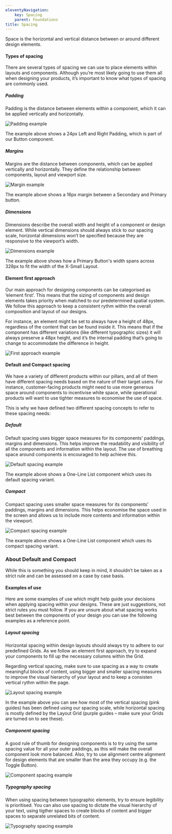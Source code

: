 ```yaml
---
eleventyNavigation:
    key: Spacing
    parent: Foundations
title: Spacing
---
```


Space is the horizontal and vertical distance between or around different design elements.

#### Types of spacing

There are several types of spacing we can use to place elements within layouts and components. Although you’re most likely going to use them all when designing your products, it’s important to know what types of spacing are commonly used.

##### Padding

Padding is the distance between elements within a component, which it can be applied vertically and horizontally.


![Padding example](../../../../assets/img/foundations/spacing/spacing-01.svg)

The example above shows a 24px Left and Right Padding, which is part of our Button component.

##### Margins

Margins are the distance between components, which can be applied vertically and horizontally. They define the relationship between components, layout and viewport size.

![Margin example](../../../../assets/img/foundations/spacing/margin-01.svg)

The example above shows a 16px margin between a Secondary and Primary button.


##### Dimensions

Dimensions describe the overall width and height of a component or design element. While vertical dimensions should always stick to our spacing scale, horizontal dimensions won’t be specified because they are responsive to the viewport’s width.

![Dimensions example](../../../../assets/img/foundations/spacing/dimensions-01.svg)

The example above shows how a Primary Button's width spans across 328px to fit the width of the X-Small Layout.

#### Element first approach

Our main approach for designing components can be categorised as ‘element first’. This means that the sizing of components and design elements takes priority when matched to our predetermined spatial system. We follow this approach to keep a consistent rythm within the overall composition and layout of our designs.

For instance, an element might be set to always have a height of 48px, regardless of the content that can be found inside it. This means that if the component has different variations (like different typographic sizes) it will always preserve a 48px height, and it’s the internal padding that’s going to change to accommodate the difference in height.

![First approach example](../../../../assets/img/foundations/spacing/approach-01.svg)

#### Default and Compact spacing

We have a variety of different products within our pillars, and all of them have different spacing needs based on the nature of their target users. For instance, customer-facing products might need to use more generous space around components to incentivise white space, while operational products will want to use tighter measures to economise the use of space.

This is why we have defined two different spacing concepts to refer to these spacing needs:

##### Default

Default spacing uses bigger space measures for its components’ paddings, margins and dimensions. This helps improve the readability and visibility of all the components and information within the layout. The use of breathing space around components is encouraged to help achieve this.

![Default spacing example](../../../../assets/img/foundations/spacing/spacing-default.svg)

The example above shows a One-Line List component which uses its default spacing variant.

##### Compact

Compact spacing uses smaller space measures for its components’ paddings, margins and dimensions. This helps economise the space used in the screen and allows us to include more contents and information within the viewport.

![Compact spacing example](../../../../assets/img/foundations/spacing/spacing-compact.svg)

The example above shows a One-Line List component which uses its compact spacing variant.


### About Default and Compact

While this is something you should keep in mind, it shouldn’t be taken as a strict rule and can be assessed on a case by case basis.


#### Examples of use

Here are some examples of use which might help guide your decisions when applying spacing within your designs. These are just suggestions, not strict rules you must follow. If you are unsure about what spacing works best between the components of your design you can use the following examples as a reference point.


##### Layout spacing

Horizontal spacing within design layouts should always try to adhere to our predefined Grids.  As we follow an element first approach, try to expand your components to fill up the necessary columns within the Grid.

Regarding vertical spacing, make sure to use spacing as a way to create meaningful blocks of content, using bigger and smaller spacing measures to improve the visual hierarchy of your layout and to keep a consisten vertical rythm within the page.

![Layout spacing example](../../../../assets/img/foundations/spacing/layout-spacing.svg)

In the example above you can see how most of the vertical spacing (pink guides) has been defined using our spacing scale, while horizontal spacing is mostly defined by the Layout Grid (purple guides – make sure your Grids are turned on to see these).


##### Component spacing

A good rule of thumb for designing components is to try using the same spacing value for all your outer paddings, as this will make the overall component look more balanced. Also, try to use alignment centre alignment for design elements that are smaller than the area they occupy (e.g. the Toggle Button).

![Component spacing example](../../../../assets/img/foundations/spacing/component-spacing.svg)

##### Typography spacing

When using spacing between typographic elements, try to ensure legibility is prioritised. You can also use spacing to dictate the visual hierarchy of your text, using tigther spaces to create blocks of content and bigger spaces to separate unrelated bits of content.

![Typography spacing example](../../../../assets/img/foundations/spacing/typography-spacing.svg)

